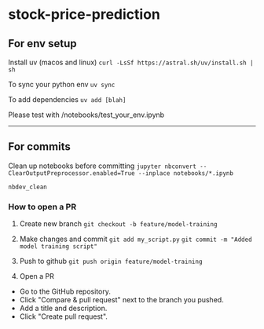 # stock-price-prediction

## For env setup

Install uv (macos and linux)
`curl -LsSf https://astral.sh/uv/install.sh | sh`

To sync your python env
`uv sync`

To add dependencies
`uv add [blah]`

Please test with /notebooks/test_your_env.ipynb

---

## For commits

Clean up notebooks before committing
`jupyter nbconvert --ClearOutputPreprocessor.enabled=True --inplace notebooks/*.ipynb`

`nbdev_clean`

### How to open a PR

1. Create new branch
`git checkout -b feature/model-training`

2. Make changes and commit
`git add my_script.py`
`git commit -m "Added model training script"`

3. Push to github
`git push origin feature/model-training`

4. Open a PR

- Go to the GitHub repository.
- Click "Compare & pull request" next to the branch you pushed.
- Add a title and description.
- Click "Create pull request".
